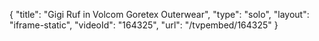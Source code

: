 {
    "title": "Gigi Ruf in Volcom Goretex Outerwear",
    "type": "solo",
    "layout": "iframe-static",
    "videoId": "164325",
    "url": "\/tvpembed\/164325"
}